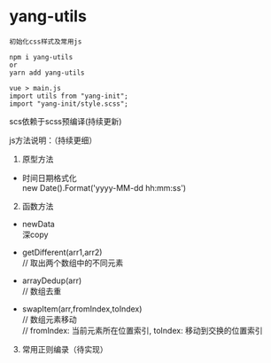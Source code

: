 # yang-utils

```
初始化css样式及常用js

npm i yang-utils  
or  
yarn add yang-utils  

vue > main.js  
import utils from "yang-init";  
import "yang-init/style.scss";  

```
scs依赖于scss预编译(持续更新)

js方法说明：（持续更细）

1. 原型方法
* 时间日期格式化  
new Date().Format('yyyy-MM-dd hh:mm:ss')

2. 函数方法
* newData  
深copy

* getDifferent(arr1,arr2)  
// 取出两个数组中的不同元素

* arrayDedup(arr)  
// 数组去重

* swapItem(arr,fromIndex,toIndex)  
// 数组元素移动  
// fromIndex: 当前元素所在位置索引, toIndex: 移动到交换的位置索引

3. 常用正则编录（待实现）  
